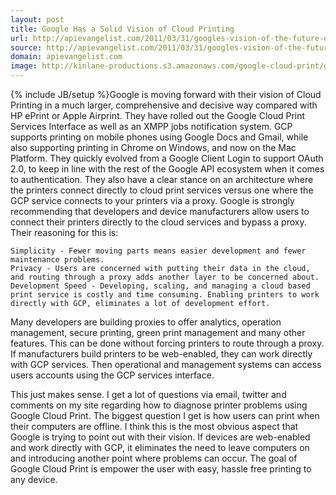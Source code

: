 ```yaml
---
layout: post
title: Google Has a Solid Vision of Cloud Printing
url: http://apievangelist.com/2011/03/31/googles-vision-of-the-future-of-cloud-printing/
source: http://apievangelist.com/2011/03/31/googles-vision-of-the-future-of-cloud-printing/
domain: apievangelist.com
image: http://kinlane-productions.s3.amazonaws.com/google-cloud-print/google-cloud-print.png
---
```

{% include JB/setup %}Google is moving forward with their vision of Cloud Printing in a much larger, comprehensive and decisive way compared with HP ePrint or Apple Airprint.
They have rolled out the Google Cloud Print Services Interface as well as an XMPP jobs notification system.
GCP supports printing on mobile phones using Google Docs and Gmail, while also supporting printing in Chrome on Windows, and now on the Mac Platform.
They quickly evolved from a Google Client Login to support OAuth 2.0, to keep in line with the rest of the Google API ecosystem when it comes to authentication.
They also have a clear stance on an architecture where the printers connect directly to cloud print services versus one where the GCP service connects to your printers via a proxy.
Google is strongly recommending that developers and device manufacturers allow users to connect their printers directly to the cloud services and bypass a proxy. Their reasoning for this is:

	Simplicity - Fewer moving parts means easier development and fewer maintenance problems.
	Privacy - Users are concerned with putting their data in the cloud, and routing through a proxy adds another layer to be concerned about.
	Development Speed - Developing, scaling, and managing a cloud based print service is costly and time consuming. Enabling printers to work directly with GCP, eliminates a lot of development effort.

Many developers are building proxies to offer analytics, operation management, secure printing, green print management and many other features.
This can be done without forcing printers to route through a proxy.   If manufacturers build printers to be web-enabled, they can work directly with GCP services.   Then operational and management systems can access users accounts using the GCP services interface.

This just makes sense.   I get a lot of questions via email, twitter and comments on my site regarding how to diagnose printer problems using Google Cloud Print.
The biggest question I get is how users can print when their computers are offline.   I think this is the most obvious aspect that Google is trying to point out with their vision.   If devices are web-enabled and work directly with GCP, it eliminates the need to leave computers on and introducing another point where problems can occur.
The goal of Google Cloud Print is empower the user with easy, hassle free printing to any device.